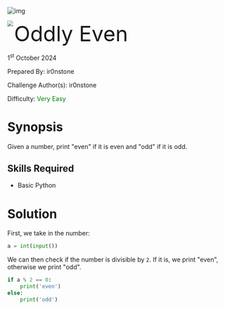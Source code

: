![img](../../../../../assets/htb.png)


<img src='../../../../../assets/logo.png' style='zoom: 80%;' align=left /> <font size='10'>Oddly Even</font>

1<sup>st</sup> October 2024

Prepared By: ir0nstone

Challenge Author(s): ir0nstone

Difficulty: <font color='green'>Very Easy</font>

# Synopsis
Given a number, print "even" if it is even and "odd" if it is odd.

## Skills Required
* Basic Python

# Solution
First, we take in the number:

```py
a = int(input())
```

We can then check if the number is divisible by `2`. If it is, we print "even", otherwise we print "odd".

```py
if a % 2 == 0:
    print('even')
else:
    print('odd')
```